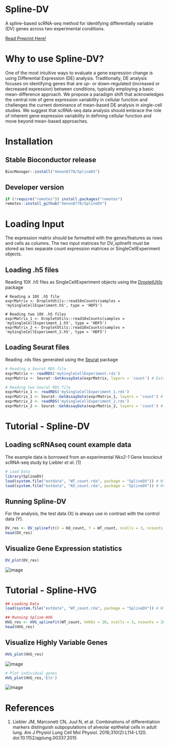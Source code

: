 # Spline-DV
A spline-based scRNA-seq method for identifying differentially variable (DV) genes across two experimental conditions.

[Read Preprint Here!](https://doi.org/10.1101/2024.08.08.607086)

# Why to use Spline-DV?
One of the most intuitive ways to evaluate a gene expression change is using Differential Expression (DE) analysis. Traditionally, DE analysis focuses on identifying genes that are up- or down-regulated (increased or decreased expression) between conditions, typically employing a basic mean-difference approach. We propose a paradigm shift that acknowledges the central role of gene expression variability in cellular function and challenges the current dominance of mean-based DE analysis in single-cell studies. We suggest that scRNA-seq data analysis should embrace the role of inherent gene expression variability in defining cellular function and move beyond mean-based approaches. 

# Installation 
## Stable Bioconductor release 
```R
BiocManager::install("Xenon8778/SplineDV")
```
## Developer version 
```R
if (!require("remotes")) install.packages("remotes")
remotes::install_github("Xenon8778/SplineDV")
```

# Loading Input
The expression matrix should be formatted with the genes/features as rows and cells as columns.
The two input matrices for DV_splinefit must be stored as two separate count expression matrices or SingleCellExperiment objects.

## Loading .h5 files
Reading 10X .h5 files as SingleCellExperiment objects using the [DropletUtils](https://bioconductor.org/packages/release/bioc/html/DropletUtils.html) package
```{r loadingSingleExprMat2, eval=FALSE}
# Reading a 10X .h5 file
exprMatrix <- DropletUtils::read10xCounts(samples = 'mySingleCellExperiment.h5', type = 'HDF5')

# Reading two 10X .h5 files 
exprMatrix_1 <- DropletUtils::read10xCounts(samples = 'mySingleCellExperiment_1.h5', type = 'HDF5')
exprMatrix_2 <- DropletUtils::read10xCounts(samples = 'mySingleCellExperiment_2.h5', type = 'HDF5')
```

## Loading Seurat files
Reading .rds files generated using the [Seurat](https://satijalab.org/seurat/) package
```R
# Reading a Seurat RDS file
exprMatrix <- readRDS('mySingleCellExperiment.rds')
exprMatrix <- Seurat::GetAssayData(exprMatrix, layers = 'count') # Extract counts

# Reading two Seurat RDS file
exprMatrix_1 <- readRDS('mySingleCellExperiment_1.rds')
exprMatrix_1 <- Seurat::GetAssayData(exprMatrix_1, layers = 'count') # Extract counts
exprMatrix_2 <- readRDS('mySingleCellExperiment_2.rds')
exprMatrix_2 <- Seurat::GetAssayData(exprMatrix_2, layers = 'count') # Extract counts
```
# Tutorial - Spline-DV
## Loading scRNAseq count example data
The example data is borrowed from an experimental *Nkx2-1* Gene knockout scRNA-seq study by Liebler *et al.* [1]
```R
# Load Data
library(SplineDV)
load(system.file("extdata", "WT_count.rda", package = "SplineDV")) # WT Sample
load(system.file("extdata", "KO_count.rda", package = "SplineDV")) # KO Sample
```

## Running Spline-DV
For the analysis, the test data (X) is always use in contrast with the control data (Y).
```R
DV_res <- DV_splinefit(X = KO_count, Y = WT_count, ncells = 3, ncounts = 200)
head(DV_res)
```
## Visualize Gene Expression statistics
```R
DV_plot(DV_res)
```
![image](https://github.com/user-attachments/assets/4d17a58b-5ce0-4ad4-a65f-f7b7b01f3ebf)

# Tutorial - Spline-HVG
```R
## Loading Data
load(system.file("extdata", "WT_count.rda", package = "SplineDV")) # WT Sample

## Running Spline-HVG
HVG_res <- HVG_splinefit(WT_count, nHVGs = 20, ncells = 3, ncounts = 200)
head(HVG_res)
```
## Visualize Highly Variable Genes
```R
HVG_plot(HVG_res)
```
![image](https://github.com/user-attachments/assets/5942ef6e-cdd8-496c-a316-b3cfa60826e7)

```R
# Plot individual genes
HVG_plot(HVG_res,'Eln') 
```
![image](https://github.com/user-attachments/assets/7862108c-06cf-4769-8b32-b3248a1ce464)

# References
1. Liebler JM, Marconett CN, Juul N, et al. Combinations of differentiation markers distinguish subpopulations of alveolar epithelial cells in adult lung. Am J Physiol Lung Cell Mol Physiol. 2016;310(2):L114-L120. doi:10.1152/ajplung.00337.2015
